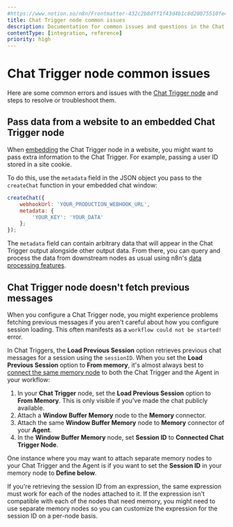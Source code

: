 ```yaml
---
#https://www.notion.so/n8n/Frontmatter-432c2b8dff1f43d4b1c8d20075510fe4
title: Chat Trigger node common issues 
description: Documentation for common issues and questions in the Chat Trigger node in n8n, a workflow automation platform. Includes details of the issue and suggested solutions.
contentType: [integration, reference]
priority: high
---
```


# Chat Trigger node common issues

Here are some common errors and issues with the [Chat Trigger node](/integrations/builtin/core-nodes/n8n-nodes-langchain.chattrigger/) and steps to resolve or troubleshoot them.

## Pass data from a website to an embedded Chat Trigger node

When [embedding](https://www.npmjs.com/package/@n8n/chat) the Chat Trigger node in a website, you might want to pass extra information to the Chat Trigger. For example, passing a user ID stored in a site cookie.

To do this, use the `metadata` field in the JSON object you pass to the `createChat` function in your embedded chat window:

```javascript
createChat({
	webhookUrl: 'YOUR_PRODUCTION_WEBHOOK_URL',
	metadata: {
		'YOUR_KEY': 'YOUR_DATA'
	};
});
```

The `metadata` field can contain arbitrary data that will appear in the Chat Trigger output alongside other output data. From there, you can query and process the data from downstream nodes as usual using	n8n's [data processing features](/data/).

## Chat Trigger node doesn't fetch previous messages

When you configure a Chat Trigger node, you might experience problems fetching previous messages if you aren't careful about how you configure session loading. This often manifests as a `workflow could not be started!` error.

In Chat Triggers, the **Load Previous Session** option retrieves previous chat messages for a session using the `sessionID`. When you set the **Load Previous Session** option to **From memory**, it's almost always best to [connect the same memory node](/integrations/builtin/core-nodes/n8n-nodes-langchain.chattrigger/#load-previous-session) to both the Chat Trigger and the Agent in your workflow:

1. In your **Chat Trigger** node, set the **Load Previous Session** option to **From Memory**. This is only visible if you've made the chat publicly available.
2. Attach a **Window Buffer Memory** node to the **Memory** connector.
3. Attach the same **Window Buffer Memory** node to **Memory** connector of your **Agent**.
4. In the **Window Buffer Memory** node, set **Session ID** to **Connected Chat Trigger Node**.

One instance where you may want to attach separate memory nodes to your Chat Trigger and the Agent is if you want to set the **Session ID** in your memory node to **Define below**.

If you're retrieving the session ID from an expression, the same expression must work for each of the nodes attached to it. If the expression isn't compatible with each of the nodes that need memory, you might need to use separate memory nodes so you can customize the expression for the session ID on a per-node basis.
